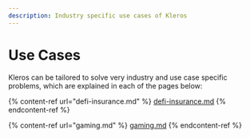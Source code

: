 ```yaml
---
description: Industry specific use cases of Kleros
---
```


# Use Cases

Kleros can be tailored to solve very industry and use case specific problems, which are explained in each of the pages below:

{% content-ref url="defi-insurance.md" %}
[defi-insurance.md](defi-insurance.md)
{% endcontent-ref %}

{% content-ref url="gaming.md" %}
[gaming.md](gaming.md)
{% endcontent-ref %}
